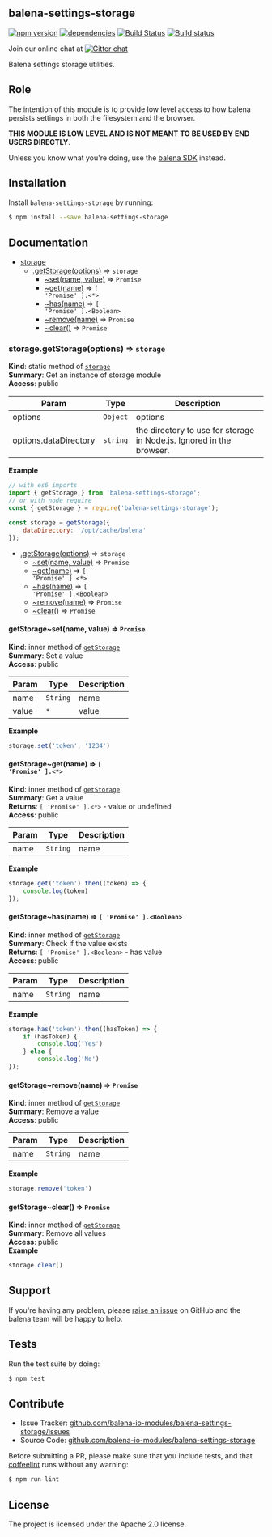 balena-settings-storage
----------------------

[![npm version](https://badge.fury.io/js/balena-settings-storage.svg)](http://badge.fury.io/js/balena-settings-storage)
[![dependencies](https://david-dm.org/balena-io-modules/balena-settings-storage.png)](https://david-dm.org/balena-io-modules/balena-settings-storage.png)
[![Build Status](https://travis-ci.org/balena-io-modules/balena-settings-storage.svg?branch=master)](https://travis-ci.org/balena-io-modules/balena-settings-storage)
[![Build status](https://ci.appveyor.com/api/projects/status/w9kqe2ok1rbkj42y?svg=true)](https://ci.appveyor.com/project/balena-io-modules/balena-settings-storage)

Join our online chat at [![Gitter chat](https://badges.gitter.im/balena-io/chat.png)](https://gitter.im/balena-io/chat)

Balena settings storage utilities.

Role
----

The intention of this module is to provide low level access to how balena persists settings in both the filesystem and the browser.

**THIS MODULE IS LOW LEVEL AND IS NOT MEANT TO BE USED BY END USERS DIRECTLY**.

Unless you know what you're doing, use the [balena SDK](https://github.com/balena-io/balena-sdk) instead.

Installation
------------

Install `balena-settings-storage` by running:

```sh
$ npm install --save balena-settings-storage
```

Documentation
-------------


* [storage](#module_storage)
    * [.getStorage(options)](#module_storage.getStorage) ⇒ <code>storage</code>
        * [~set(name, value)](#module_storage.getStorage..set) ⇒ <code>Promise</code>
        * [~get(name)](#module_storage.getStorage..get) ⇒ <code>[ &#x27;Promise&#x27; ].&lt;\*&gt;</code>
        * [~has(name)](#module_storage.getStorage..has) ⇒ <code>[ &#x27;Promise&#x27; ].&lt;Boolean&gt;</code>
        * [~remove(name)](#module_storage.getStorage..remove) ⇒ <code>Promise</code>
        * [~clear()](#module_storage.getStorage..clear) ⇒ <code>Promise</code>

<a name="module_storage.getStorage"></a>

### storage.getStorage(options) ⇒ <code>storage</code>
**Kind**: static method of [<code>storage</code>](#module_storage)  
**Summary**: Get an instance of storage module  
**Access**: public  

| Param | Type | Description |
| --- | --- | --- |
| options | <code>Object</code> | options |
| options.dataDirectory | <code>string</code> | the directory to use for storage in Node.js. Ignored in the browser. |

**Example**  
```js
// with es6 imports
import { getStorage } from 'balena-settings-storage';
// or with node require
const { getStorage } = require('balena-settings-storage');

const storage = getStorage({
	dataDirectory: '/opt/cache/balena'
});
```

* [.getStorage(options)](#module_storage.getStorage) ⇒ <code>storage</code>
    * [~set(name, value)](#module_storage.getStorage..set) ⇒ <code>Promise</code>
    * [~get(name)](#module_storage.getStorage..get) ⇒ <code>[ &#x27;Promise&#x27; ].&lt;\*&gt;</code>
    * [~has(name)](#module_storage.getStorage..has) ⇒ <code>[ &#x27;Promise&#x27; ].&lt;Boolean&gt;</code>
    * [~remove(name)](#module_storage.getStorage..remove) ⇒ <code>Promise</code>
    * [~clear()](#module_storage.getStorage..clear) ⇒ <code>Promise</code>

<a name="module_storage.getStorage..set"></a>

#### getStorage~set(name, value) ⇒ <code>Promise</code>
**Kind**: inner method of [<code>getStorage</code>](#module_storage.getStorage)  
**Summary**: Set a value  
**Access**: public  

| Param | Type | Description |
| --- | --- | --- |
| name | <code>String</code> | name |
| value | <code>\*</code> | value |

**Example**  
```js
storage.set('token', '1234')
```
<a name="module_storage.getStorage..get"></a>

#### getStorage~get(name) ⇒ <code>[ &#x27;Promise&#x27; ].&lt;\*&gt;</code>
**Kind**: inner method of [<code>getStorage</code>](#module_storage.getStorage)  
**Summary**: Get a value  
**Returns**: <code>[ &#x27;Promise&#x27; ].&lt;\*&gt;</code> - value or undefined  
**Access**: public  

| Param | Type | Description |
| --- | --- | --- |
| name | <code>String</code> | name |

**Example**  
```js
storage.get('token').then((token) => {
	console.log(token)
});
```
<a name="module_storage.getStorage..has"></a>

#### getStorage~has(name) ⇒ <code>[ &#x27;Promise&#x27; ].&lt;Boolean&gt;</code>
**Kind**: inner method of [<code>getStorage</code>](#module_storage.getStorage)  
**Summary**: Check if the value exists  
**Returns**: <code>[ &#x27;Promise&#x27; ].&lt;Boolean&gt;</code> - has value  
**Access**: public  

| Param | Type | Description |
| --- | --- | --- |
| name | <code>String</code> | name |

**Example**  
```js
storage.has('token').then((hasToken) => {
	if (hasToken) {
		console.log('Yes')
	} else {
		console.log('No')
});
```
<a name="module_storage.getStorage..remove"></a>

#### getStorage~remove(name) ⇒ <code>Promise</code>
**Kind**: inner method of [<code>getStorage</code>](#module_storage.getStorage)  
**Summary**: Remove a value  
**Access**: public  

| Param | Type | Description |
| --- | --- | --- |
| name | <code>String</code> | name |

**Example**  
```js
storage.remove('token')
```
<a name="module_storage.getStorage..clear"></a>

#### getStorage~clear() ⇒ <code>Promise</code>
**Kind**: inner method of [<code>getStorage</code>](#module_storage.getStorage)  
**Summary**: Remove all values  
**Access**: public  
**Example**  
```js
storage.clear()
```

Support
-------

If you're having any problem, please [raise an issue](https://github.com/balena-io-modules/balena-settings-storage/issues/new) on GitHub and the balena team will be happy to help.

Tests
-----

Run the test suite by doing:

```sh
$ npm test
```

Contribute
----------

- Issue Tracker: [github.com/balena-io-modules/balena-settings-storage/issues](https://github.com/balena-io-modules/balena-settings-storage/issues)
- Source Code: [github.com/balena-io-modules/balena-settings-storage](https://github.com/balena-io-modules/balena-settings-storage)

Before submitting a PR, please make sure that you include tests, and that [coffeelint](http://www.coffeelint.org/) runs without any warning:

```sh
$ npm run lint
```

License
-------

The project is licensed under the Apache 2.0 license.

